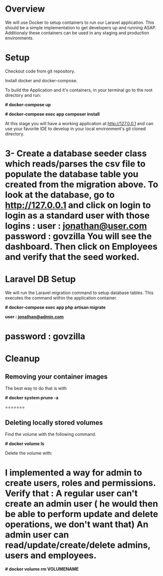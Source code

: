 Overview
========

We will use Docker to setup containers to run our Laravel application. This should be a simple implementation to get developers up and running ASAP. Additionaly these containers can be used in any staging and production environments.

Setup
=======

Checkout code from git repository.

Install docker and docker-compose.

<!-- Not needed as we include composer install in the app
Use docker composer image to install framework packages.

**# docker run --rm -v $(pwd):/app composer install**

Update permissions of files on your local system. For Linux use:

**# sudo chown -R $USER:$USER ~/your-app-directory**-->

To build the Application and it's containers, in your terminal go to the root directory and run:

**# docker-compose up**

**# docker-compose exec app composer install**

At this stage you will have a working application at <a href="http://127.0.0.1" target="_blank">http://127.0.0.1</a> and can use your favorite IDE to develop in your local environment's git cloned directory.

3- Create a database seeder class which reads/parses the csv file to populate the database table you created from the migration above.
**To look at the database, go to http://127.0.0.1 and click on login to login as a standard user with those logins :**
**user : jonathan@user.com**
**password : govzilla**
**You will see the dashboard. Then click on Employees and verify that the seed worked.**
=======
Laravel DB Setup
================

We will run the Laravel migration command to setup database tables. This executes the command within the application container.

**# docker-compose exec app php artisan migrate**

<!--
Laravel Authentication

**# docker-compose exec app composer require laravel/ui --dev**

**# docker-compose exec app php artisan ui vue --auth**
-->

**user : jonathan@admin.com**

**password : govzilla**
=======
Cleanup
=======

## Removing your container images

The best way to do that is with

**# docker system prune -a**

=======
## Deleting locally stored volumes

Find the volume with the following command.

**# docker volume ls**

Delete the volume with:

I implemented a way for admin to create users, roles and permissions. Verify that :
A regular user can't create an admin user ( he would then be able to perform update and delete operations, we don't want that)
An admin user can read/update/create/delete admins, users and employees.
=======
**# docker volume rm VOLUMENAME**
